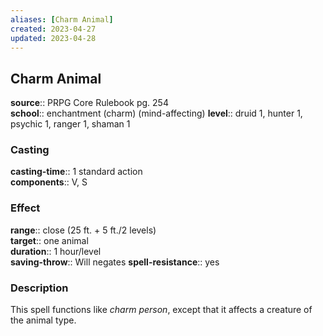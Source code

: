 ```yaml
---
aliases: [Charm Animal]
created: 2023-04-27
updated: 2023-04-28
---
```


## Charm Animal

**source**:: PRPG Core Rulebook pg. 254  
**school**:: enchantment (charm) (mind-affecting)
**level**:: druid 1, hunter 1, psychic 1, ranger 1, shaman 1

### Casting

**casting-time**:: 1 standard action  
**components**:: V, S

### Effect

**range**:: close (25 ft. + 5 ft./2 levels)  
**target**:: one animal  
**duration**:: 1 hour/level  
**saving-throw**:: Will negates
**spell-resistance**:: yes

### Description

This spell functions like *charm person*, except that it affects a creature of the animal type.
